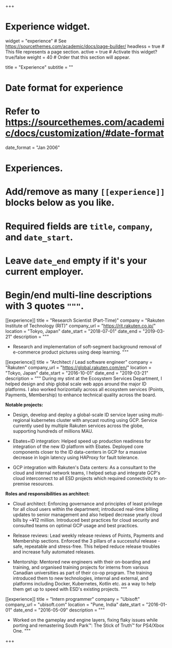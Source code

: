 +++
# Experience widget.
widget = "experience"  # See https://sourcethemes.com/academic/docs/page-builder/
headless = true  # This file represents a page section.
active = true  # Activate this widget? true/false
weight = 40  # Order that this section will appear.

title = "Experience"
subtitle = ""

# Date format for experience
#   Refer to https://sourcethemes.com/academic/docs/customization/#date-format
date_format = "Jan 2006"

# Experiences.
#   Add/remove as many `[[experience]]` blocks below as you like.
#   Required fields are `title`, `company`, and `date_start`.
#   Leave `date_end` empty if it's your current employer.
#   Begin/end multi-line descriptions with 3 quotes `"""`.


[[experience]]
  title = "Research Scientist (Part-Time)"
  company = "Rakuten Institute of Technology (RIT)"
  company_url = "https://rit.rakuten.co.jp/"
  location = "Tokyo, Japan"
  date_start = "2018-07-01"
  date_end = "2019-03-21"
  description = """
  * Research and implementation of soft-segment background removal of e-commerce product pictures using deep learning.
  """

[[experience]]
  title = "Architect / Lead software engineer"
  company = "Rakuten"
  company_url = "https://global.rakuten.com/en/"
  location = "Tokyo, Japan"
  date_start = "2016-10-01"
  date_end = "2019-03-21"
  description = """
  During my stint at the Ecosystem Services Department, I helped design and ship global scale web apps around the major ID platforms. I also worked horizontally across all ecosystem services (Points, Payments, Membership) to enhance technical quality across the board.
  	
  **Notable projects:**
  	
  * Design, develop and deploy a global-scale ID service layer using multi-regional kubernetes cluster with anycast routing using GCP. Service currently used by multiple Rakuten services across the globe, supporting hundreds of millions MAU.

  * Ebates+ID integration: Helped speed up production readiness for integration of the new ID platform with Ebates. Deployed core components closer to the ID data-centers in GCP for a massive decrease in login latency using HAProxy for fault tolerance.
  	
  * GCP integration with Rakuten's Data centers: As a consultant to the cloud and internal network teams, I helped setup and integrate GCP's cloud interconnect to all ESD projects which required connectivity to on-premise resources.

  **Roles and responsibilities as architect:**
  	
  * Cloud architect: Enforcing governance and principles of least privilege for all cloud users within the department; introduced real-time billing updates to senior management and also helped decrease yearly cloud bills by ~¥12 million. Introduced best practices for cloud security and consulted teams on optimal GCP usage and best practices.

  * Release reviews: Lead weekly release reviews of Points, Payments and Membership sections. Enforced the 3 pillars of a successful release - safe, repeatable and stress-free. This helped reduce release troubles and increase fully automated releases.

  * Mentorship: Mentored new engineers with their on-boarding and training, and organised training projects for interns from various Canadian universities as part of their co-op program. The training introduced them to new technologies, internal and external, and platforms including Docker, Kubernetes, Kotlin etc. as a way to help them get up to speed with ESD's existing projects.
	"""

[[experience]]
  title = "Intern programmer"
  company = "Ubisoft"
  company_url = "ubisoft.com"
  location = "Pune, India"
  date_start = "2016-01-01"
  date_end = "2016-05-09"
  description = """
  * Worked on the gameplay and engine layers, fixing flaky issues while porting and remastering South Park™: The Stick of Truth™ for PS4/Xbox One.
  """

+++
